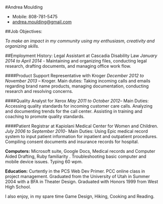 #Andrea Moulding
- Mobile: 808-781-5475
- andrea.moulding@gmail.com

##Job Objectives:

*To make an impact in my community using my enthusiasm, creativity and organizing skills.*

##Employment History:
Legal Assistant at Cascadia Disability Law
*January 2014 to April 2014* - Maintaining and organizing files, conducting legal research, drafting documents, and managing office work flow.

####Product Support Representative with Kroger
*December 2012 to November 2013* – Kroger. Main duties: Taking incoming calls and emails regarding brand name products, managing documentation, conducting research and resolving concerns. 

####Quality Analyst for Xerox
*May 2011 to October 2012*– Main Duties: Accessing quality standards for incoming customer care calls. Analyzing and documenting trends for the call center. Assisting in training and coaching to promote quality standards.

####Patient Registrar at Kapiolani Medical Center for Women and Children. 
*July 2006 to September 2010*- Main Duties: Using Epic medical record system to input patient information for inpatient and outpatient procedures. Compiling consent documents and insurance records for hospital.
  
**Computers:** Microsoft suite, Google Docs, Medical records and Computer Aided Drafting, Ruby familiarity . Troubleshooting basic computer and mobile device issues. Typing 60 wpm. 
   
**Education:** Curtently in the PCS Web Dev Primer.	PCC online class in project management. Graduated from the University of Utah in Summer 2004 with a BFA in Theater Design. Graduated with Honors 1999 from West High School. 

I also enjoy, in my spare time Game Design, Hiking, Cooking and Reading.	 
